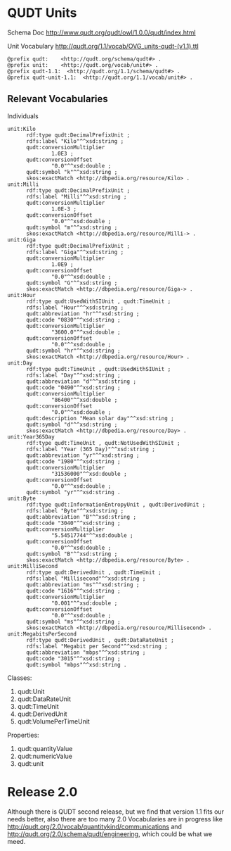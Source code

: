 # QUDT Units
Schema Doc
http://www.qudt.org/qudt/owl/1.0.0/qudt/index.html

Unit Vocabulary
http://qudt.org/1.1/vocab/OVG_units-qudt-(v1.1).ttl

    @prefix qudt:    <http://qudt.org/schema/qudt#> .
    @prefix unit:    <http://qudt.org/vocab/unit#> .
    @prefix qudt-1.1:  <http://qudt.org/1.1/schema/qudt#> .
    @prefix qudt-unit-1.1:  <http://qudt.org/1.1/vocab/unit#> .


## Relevant Vocabularies
Individuals
```
unit:Kilo
      rdf:type qudt:DecimalPrefixUnit ;
      rdfs:label "Kilo"^^xsd:string ;
      qudt:conversionMultiplier
              1.0E3 ;
      qudt:conversionOffset
              "0.0"^^xsd:double ;
      qudt:symbol "k"^^xsd:string ;
      skos:exactMatch <http://dbpedia.org/resource/Kilo> .
unit:Milli
      rdf:type qudt:DecimalPrefixUnit ;
      rdfs:label "Milli"^^xsd:string ;
      qudt:conversionMultiplier
              1.0E-3 ;
      qudt:conversionOffset
              "0.0"^^xsd:double ;
      qudt:symbol "m"^^xsd:string ;
      skos:exactMatch <http://dbpedia.org/resource/Milli-> .
unit:Giga
      rdf:type qudt:DecimalPrefixUnit ;
      rdfs:label "Giga"^^xsd:string ;
      qudt:conversionMultiplier
              1.0E9 ;
      qudt:conversionOffset
              "0.0"^^xsd:double ;
      qudt:symbol "G"^^xsd:string ;
      skos:exactMatch <http://dbpedia.org/resource/Giga-> .
unit:Hour
      rdf:type qudt:UsedWithSIUnit , qudt:TimeUnit ;
      rdfs:label "Hour"^^xsd:string ;
      qudt:abbreviation "hr"^^xsd:string ;
      qudt:code "0830"^^xsd:string ;
      qudt:conversionMultiplier
              "3600.0"^^xsd:double ;
      qudt:conversionOffset
              "0.0"^^xsd:double ;
      qudt:symbol "hr"^^xsd:string ;
      skos:exactMatch <http://dbpedia.org/resource/Hour> .
unit:Day
      rdf:type qudt:TimeUnit , qudt:UsedWithSIUnit ;
      rdfs:label "Day"^^xsd:string ;
      qudt:abbreviation "d"^^xsd:string ;
      qudt:code "0490"^^xsd:string ;
      qudt:conversionMultiplier
              "86400"^^xsd:double ;
      qudt:conversionOffset
              "0.0"^^xsd:double ;
      qudt:description "Mean solar day"^^xsd:string ;
      qudt:symbol "d"^^xsd:string ;
      skos:exactMatch <http://dbpedia.org/resource/Day> .
unit:Year365Day
      rdf:type qudt:TimeUnit , qudt:NotUsedWithSIUnit ;
      rdfs:label "Year (365 Day)"^^xsd:string ;
      qudt:abbreviation "yr"^^xsd:string ;
      qudt:code "1980"^^xsd:string ;
      qudt:conversionMultiplier
              "31536000"^^xsd:double ;
      qudt:conversionOffset
              "0.0"^^xsd:double ;
      qudt:symbol "yr"^^xsd:string .
unit:Byte
      rdf:type qudt:InformationEntropyUnit , qudt:DerivedUnit ;
      rdfs:label "Byte"^^xsd:string ;
      qudt:abbreviation "B"^^xsd:string ;
      qudt:code "3040"^^xsd:string ;
      qudt:conversionMultiplier
              "5.54517744"^^xsd:double ;
      qudt:conversionOffset
              "0.0"^^xsd:double ;
      qudt:symbol "B"^^xsd:string ;
      skos:exactMatch <http://dbpedia.org/resource/Byte> .
unit:MilliSecond
      rdf:type qudt:DerivedUnit , qudt:TimeUnit ;
      rdfs:label "Millisecond"^^xsd:string ;
      qudt:abbreviation "ms"^^xsd:string ;
      qudt:code "1616"^^xsd:string ;
      qudt:conversionMultiplier
              "0.001"^^xsd:double ;
      qudt:conversionOffset
              "0.0"^^xsd:double ;
      qudt:symbol "ms"^^xsd:string ;
      skos:exactMatch <http://dbpedia.org/resource/Millisecond> .
unit:MegabitsPerSecond
      rdf:type qudt:DerivedUnit , qudt:DataRateUnit ;
      rdfs:label "Megabit per Second"^^xsd:string ;
      qudt:abbreviation "mbps"^^xsd:string ;
      qudt:code "3015"^^xsd:string ;
      qudt:symbol "mbps"^^xsd:string .
```
Classes:
1. qudt:Unit
2. qudt:DataRateUnit
3. qudt:TimeUnit
4. qudt:DerivedUnit
5. qudt:VolumePerTimeUnit

Properties:   
1. qudt:quantityValue
2. qudt:numericValue
3. qudt:unit


# Release 2.0
Although there is QUDT second release, but we find that version 1.1 fits our needs better, also there are too many 2.0 Vocabularies are in progress like http://qudt.org/2.0/vocab/quantitykind/communications and http://qudt.org/2.0/schema/qudt/engineering, which could be what we meed.
